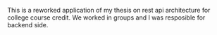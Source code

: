 This is a reworked application of my thesis on rest api architecture for college course credit. We worked in groups and I was resposible for backend side.
